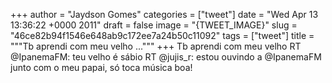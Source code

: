 
+++
author = "Jaydson Gomes"
categories = ["tweet"]
date = "Wed Apr 13 13:36:22 +0000 2011"
draft = false
image = "{TWEET_IMAGE}"
slug = "46ce82b94f1546e648ab9c172ee7a24b50c11092"
tags = ["tweet"]
title = """Tb aprendi com meu velho ..."""
+++
Tb aprendi com meu velho RT @IpanemaFM: teu velho é sábio RT @jujis_r: estou ouvindo a @IpanemaFM junto com o meu papai, só toca música boa!
